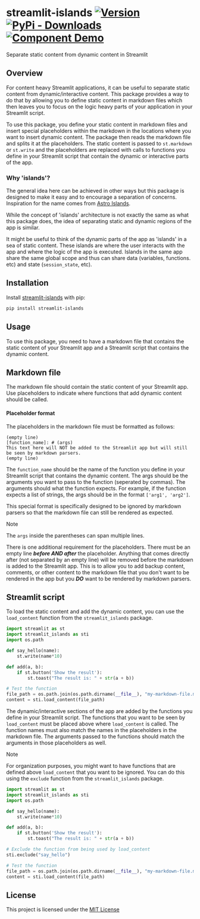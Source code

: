 streamlit-islands  [![Version](https://img.shields.io/pypi/v/streamlit-islands)](https://pypi.org/project/streamlit-islands/#history) 
[![PyPi - Downloads](https://img.shields.io/pypi/dm/streamlit-islands)](https://pypi.org/project/streamlit-islands/#files)[![Component Demo](https://static.streamlit.io/badges/streamlit_badge_black_white.svg)](https://islands-demo.streamlit.app/)
============

Separate static content from dynamic content in Streamlit

## Overview
For content heavy Streamlit applications, it can be useful to separate static content from dynamic/interactive content. This package provides a way to do that by allowing you to define static content in markdown files which then leaves you to focus on the logic heavy parts of your application in your Streamlit script. 

To use this package, you define your static content in markdown files and insert special placeholders within the markdown in the locations where you want to insert dynamic content. The package then reads the markdown file and splits it at the placeholders. The static content is passed to `st.markdown` or `st.write` and the placeholders are replaced with calls to functions you define in your Streamlit script that contain the dynamic or interactive parts of the app.

### Why 'islands'?
The general idea here can be achieved in other ways but this package is designed to make it easy and to encourage a separation of concerns. Inspiration for the name comes from [Astro Islands](https://docs.astro.build/en/concepts/islands/).

While the concept of 'islands' architecture is not exactly the same as what this package does, the idea of separating static and dynamic regions of the app is similar.

It might be useful to think of the dynamic parts of the app as 'islands' in a sea of static content. These islands are where the user interacts with the app and where the logic of the app is executed. Islands in the same app share the same global scope and thus can share data (variables, functions. etc) and state (`session_state`, etc).

## Installation
Install [streamlit-islands](https://pypi.org/project/streamlit-islands/) with pip:
```bash
pip install streamlit-islands
```

## Usage
To use this package, you need to have a markdown file that contains the static content of your Streamlit app and a Streamlit script that contains the dynamic content.

## Markdown file
The markdown file should contain the static content of your Streamlit app. Use placeholders to indicate where functions that add dynamic content should be called.

#### Placeholder format
The placeholders in the markdown file must be formatted as follows:

```
(empty line)
[function_name]: # (args)
This text here will NOT be added to the Streamlit app but will still be seen by markdown parsers.
(empty line)
```
The `function_name` should be the name of the function you define in your Streamlit script that contains the dynamic content. The args should be the arguments you want to pass to the function (seperated by commas). The arguments should what the function expects. For example, if the function expects a list of strings, the args should be in the format `['arg1', 'arg2']`. 

This special format is specifically designed to be ignored by markdown parsers so that the markdown file can still be rendered as expected. 

>[!NOTE]
>The `args` inside the parentheses can span multiple lines.

There is one additional requirement for the placeholders. There must be an empty line ***before AND after*** the placeholder. Anything that comes directly after (not separated by an empty line) will be removed before the markdown is added to the Streamlit app. This is to allow you to add backup content, comments, or other content to the markdown file that you don't want to be rendered in the app but you ***DO*** want to be rendered by markdown parsers.

## Streamlit script
To load the static content and add the dynamic content, you can use the `load_content` function from the `streamlit_islands` package. 

```python
import streamlit as st
import streamlit_islands as sti
import os.path

def say_hello(name):
    st.write(name*10)

def add(a, b):
    if st.button('Show the result'):
        st.toast("The result is: " + str(a + b)) 

# Test the function
file_path = os.path.join(os.path.dirname(__file__), "my-markdown-file.md")
content = sti.load_content(file_path)
```

The dynamic/interactive sections of the app are added by the functions you define in your Streamlit script. The functions that you want to be seen by `load_content` must be placed above where `load_content` is called. The function names must also match the names in the placeholders in the markdown file. The arguments passed to the functions should match the arguments in those placeholders as well. 

>[!NOTE]
> For organization purposes, you might want to have functions that are defined above `load_content` that you want to be ignored. You can do this using the `exclude` function from the `streamlit_islands` package.

```python
import streamlit as st
import streamlit_islands as sti
import os.path

def say_hello(name):
    st.write(name*10)

def add(a, b):
    if st.button('Show the result'):
        st.toast("The result is: " + str(a + b)) 

# Exclude the function from being used by load_content
sti.exclude("say_hello")

# Test the function
file_path = os.path.join(os.path.dirname(__file__), "my-markdown-file.md")
content = sti.load_content(file_path)
```

## License
This project is licensed under the [MIT License](LICENSE.txt)